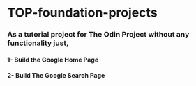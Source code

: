 # TOP-foundation-projects

### As a tutorial project for The Odin Project without any functionality just,

#### 1- Build the Google Home Page

#### 2- Build The Google Search Page


